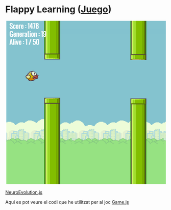 # Flappy Learning ([Juego](http://keeta67.github.io))

![alt tag](https://github.com/Keeta67/keeta67.github.io/blob/main/img/flappy.png?raw=true)

[NeuroEvolution.js](http://github.com/Keeta67/keeta67.github.io/blob/main/Neuroevolution.js)

Aqui es pot veure el codi que he utilitzat per al joc [Game.js](http://github.com/Keeta67/keeta67.github.io/blob/main/game.js)
